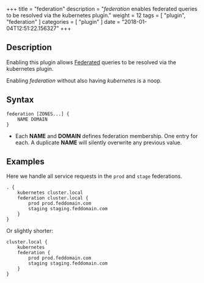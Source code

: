 +++
title = "federation"
description = "*federation* enables federated queries to be resolved via the kubernetes plugin."
weight = 12
tags = [ "plugin", "federation" ]
categories = [ "plugin" ]
date = "2018-01-04T12:51:22.156327"
+++

## Description

Enabling this plugin allows
[Federated](https://kubernetes.io/docs/tasks/federation/federation-service-discovery/) queries to be
resolved via the kubernetes plugin.

Enabling *federation* without also having *kubernetes* is a noop.

## Syntax

~~~
federation [ZONES...] {
    NAME DOMAIN
}
~~~

* Each **NAME** and **DOMAIN** defines federation membership. One entry for each. A duplicate
  **NAME** will silently overwrite any previous value.

## Examples

Here we handle all service requests in the `prod` and `stage` federations.

~~~
. {
    kubernetes cluster.local
    federation cluster.local {
        prod prod.feddomain.com
        staging staging.feddomain.com
    }
}
~~~

Or slightly shorter:

~~~
cluster.local {
    kubernetes
    federation {
        prod prod.feddomain.com
        staging staging.feddomain.com
    }
}
~~~
